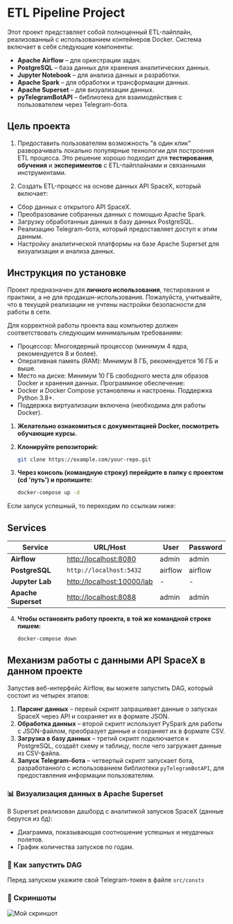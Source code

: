 # **ETL Pipeline Project**

Этот проект представляет собой полноценный ETL-пайплайн, реализованный с использованием контейнеров Docker. Система включает в себя следующие компоненты:

- **Apache Airflow** – для оркестрации задач.
- **PostgreSQL** – база данных для хранения аналитических данных.
- **Jupyter Notebook** – для анализа данных и разработки.
- **Apache Spark** – для обработки и трансформации данных.
- **Apache Superset** – для визуализации данных.
- **pyTelegramBotAPI** – библиотека для взаимодействия с пользователем через Telegram-бота.

## **Цель проекта**
1. Предоставить пользователям возможность "в один клик" разворачивать локально популярные технологии для построения ETL процесса. Это решение хорошо подходит для **тестирования**, **обучения** и **экспериментов** с ETL-пайплайнами и связанными инструментами.

2. Создать ETL-процесс на основе данных API SpaceX, который включает:
 - Сбор данных с открытого API SpaceX.
 - Преобразование собранных данных с помощью Apache Spark.
 - Загрузку обработанных данных в базу данных PostgreSQL.
 - Реализацию Telegram-бота, который предоставляет доступ к этим данным.
 - Настройку аналитической платформы на базе Apache Superset для визуализации и анализа данных.

## **Инструкция по установке**

Проект предназначен для **личного использования**, тестирования и практики, а не для продакшн-использования. Пожалуйста, учитывайте, что в текущей реализации не учтены настройки безопасности для работы в сети.

Для корректной работы проекта ваш компьютер должен соответствовать следующим минимальным требованиям:

- Процессор:
Многоядерный процессор (минимум 4 ядра, рекомендуется 8 и более).
- Оперативная память (RAM):
Минимум 8 ГБ, рекомендуется 16 ГБ и выше.
- Место на диске:
Минимум 10 ГБ свободного места для образов Docker и хранения данных.
Программное обеспечение:
- Docker и Docker Compose установлены и настроены. Поддержка Python 3.8+.
- Поддержка виртуализации включена (необходима для работы Docker).

1. **Желательно ознакомиться с документацией Docker, посмотреть обучающие курсы.**
  
2. **Клонируйте репозиторий:**
   
   ```bash
   git clone https://example.com/your-repo.git

3. **Через консоль (командную строку) перейдите в папку с проектом (cd 'путь') и пропишите:**
   
   ```bash
   docker-compose up -d

Если запуск успешный, то переходим по ссылкам ниже:
## Services

| **Service**         | **URL/Host**                        | **User**   | **Password** |
|----------------------|-------------------------------------|------------|--------------|
| **Airflow**          | [http://localhost:8080](http://localhost:8080) | admin    | admin      |
| **PostgreSQL**       | `http://localhost:5432`            | airflow    | airflow      |
| **Jupyter Lab**      | [http://localhost:10000/lab](http://localhost:10000/lab) | -          | -            |
| **Apache Superset**  | [http://localhost:8088](http://localhost:8088) | admin      | admin        |

4. **Чтобы остановить работу проекта, в той же командной строке пишем:**
   
   ```bash
   docker-compose down

## **Механизм работы с данными API SpaceX в данном проекте**

Запустив веб-интерфейс Airflow, вы можете запустить DAG, который состоит из четырех этапов:

1. **Парсинг данных** – первый скрипт запрашивает данные о запусках SpaceX через API и сохраняет их в формате JSON.
2. **Обработка данных** – второй скрипт использует PySpark для работы с JSON-файлом, преобразует данные и сохраняет их в формате CSV.
3. **Загрузка в базу данных** – третий скрипт подключается к PostgreSQL, создаёт схему и таблицу, после чего загружает данные из CSV-файла.
4. **Запуск Telegram-бота** – четвертый скрипт запускает бота, разработанного с использованием библиотеки `pyTelegramBotAPI`, для предоставления информации пользователям.

### 📊 Визуализация данных в Apache Superset
В Superset реализован дашборд с аналитикой запусков SpaceX (данные берутся из бд):
- Диаграмма, показывающая соотношение успешных и неудачных полетов.
- График количества запусков по годам.

### 🚀 Как запустить DAG
Перед запуском укажите свой Telegram-токен в файле `src/consts`

### 🚀 Скриншоты
![Мой скриншот](scren/cmd.png)
